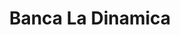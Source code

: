 ---
title: "Banca La Dinamica"
url: /santo-domingo-este/banca-la-dinamica-san-vicente-de-paul/
shop: Lotterie
---